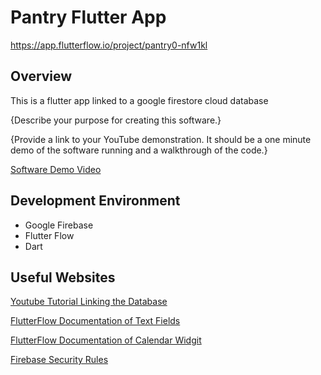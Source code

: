 # Pantry Flutter App
https://app.flutterflow.io/project/pantry0-nfw1kl
## Overview

This is a flutter app linked to a google firestore cloud database

{Describe your purpose for creating this software.}

{Provide a link to your YouTube demonstration.  It should be a one minute demo of the software running and a walkthrough of the code.}

[Software Demo Video](https://youtu.be/YYqnKniwH-U)

## Development Environment

* Google Firebase
* Flutter Flow
* Dart



## Useful Websites


[Youtube Tutorial Linking the Database](https://www.youtube.com/watch?v=f3yNkUB80Co)

[FlutterFlow Documentation of Text Fields](https://docs.flutterflow.io/widgets-and-components/widgets-ui-elements/form-elements-1/textfield?q=date)

[FlutterFlow Documentation of Calendar Widgit](https://docs.flutterflow.io/actions/actions/ui-interactions/date-time-picker)

[Firebase Security Rules](https://firebase.google.com/docs/rules/manage-deploy)

